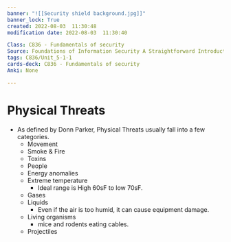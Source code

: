 ```yaml
---
banner: "![[Security shield background.jpg]]"
banner_lock: True
created: 2022-08-03  11:30:48
modification date: 2022-08-03  11:30:40

Class: C836 - Fundamentals of security
Source: Foundations of Information Security A Straightforward Introduction
tags: C836/Unit_5-1-1
cards-deck: C836 - Fundamentals of security
Anki: None

---
```


# Physical Threats
- As defined by Donn Parker, Physical Threats usually fall into a few categories.
	- Movement
	- Smoke & Fire
	- Toxins
	- People
	- Energy anomalies
	- Extreme temperature
		- Ideal range is High 60sF to low 70sF.
	- Gases
	- Liquids
		- Even if the air is too humid, it can cause equipment damage.
	- Living organisms
		- mice and rodents eating cables.
	- Projectiles